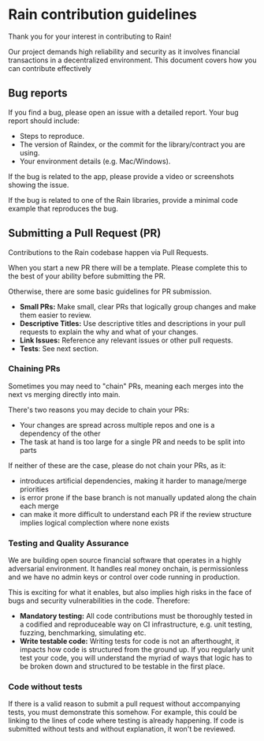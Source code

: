 # Rain contribution guidelines

Thank you for your interest in contributing to Rain!

Our project demands high reliability and security as it involves financial transactions in a decentralized environment. This document covers how you can contribute effectively

## Bug reports

If you find a bug, please open an issue with a detailed report. Your bug report should include:
- Steps to reproduce.
- The version of Raindex, or the commit for the library/contract you are using.
- Your environment details (e.g. Mac/Windows).

If the bug is related to the app, please provide a video or screenshots showing the issue.

If the bug is related to one of the Rain libraries, provide a minimal code example that reproduces the bug.

## Submitting a Pull Request (PR)

Contributions to the Rain codebase happen via Pull Requests.

When you start a new PR there will be a template. Please complete this to the best of your ability before submitting the PR.

Otherwise, there are some basic guidelines for PR submission.

- **Small PRs:** Make small, clear PRs that logically group changes and make them easier to review.
- **Descriptive Titles:** Use descriptive titles and descriptions in your pull requests to explain the why and what of your changes.
- **Link Issues:** Reference any relevant issues or other pull requests.
- **Tests**: See next section.

### Chaining PRs

Sometimes you may need to "chain" PRs, meaning each merges into the next vs merging directly into main.

There's two reasons you may decide to chain your PRs:
- Your changes are spread across multiple repos and one is a dependency of the other
- The task at hand is too large for a single PR and needs to be split into parts

If neither of these are the case, please do not chain your PRs, as it:

- introduces artificial dependencies, making it harder to manage/merge priorities
- is error prone if the base branch is not manually updated along the chain each merge
- can make it more difficult to understand each PR if the review structure implies logical complection where none exists

### Testing and Quality Assurance

We are building open source financial software that operates in a highly adversarial environment. It handles real money onchain, is permissionless and we have no admin keys or control over code running in production.

This is exciting for what it enables, but also implies high risks in the face of bugs and security vulnerabilities in the code. Therefore:

- **Mandatory testing:** All code contributions must be thoroughly tested in a codified and reproduceable way on CI infrastructure, e.g. unit testing, fuzzing, benchmarking, simulating etc.
- **Write testable code:** Writing tests for code is not an afterthought, it impacts how code is structured from the ground up. If you regularly unit test your code, you will understand the myriad of ways that logic has to be broken down and structured to be testable in the first place.

### Code without tests
If there is a valid reason to submit a pull request without accompanying tests, you must demonstrate this somehow. For example, this could be linking to the lines of code where testing is already happening. If code is submitted without tests and without explanation, it won't be reviewed.

